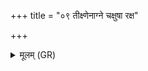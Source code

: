+++
title = "०९ तीक्ष्णेनाग्ने चक्षुषा रक्ष"

+++
<details><summary>मूलम् (GR)</summary>

तीक्ष्णेनाग्ने चक्षुषा रक्ष यज्ञं  
प्राञ्चं वसुभ्यः प्र णय प्रचेतः ।  
हिंस्रं रक्षांस्य् अभि शोशुचानं  
मा त्वा दभन् यातुधाना नृचक्षः ॥
</details>